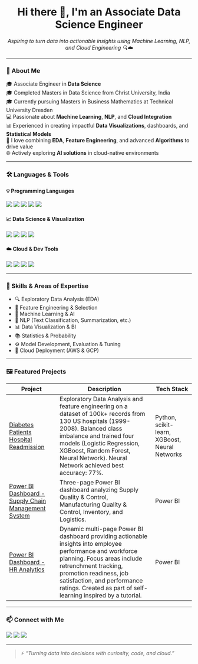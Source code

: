 

<h1 align="center">Hi there 👋, I'm an Associate Data Science Engineer</h1>

<p align="center">
  <i>Aspiring to turn data into actionable insights using Machine Learning, NLP, and Cloud Engineering 🔍☁️</i>
</p>

---

### 🧠 About Me

🎓 Associate Engineer in **Data Science**  
🎓 Completed Masters in Data Science from Christ University, India  
🎓 Currently pursuing Masters in Business Mathematics at Technical University Dresden  
💻 Passionate about **Machine Learning**, **NLP**, and **Cloud Integration**  
📊 Experienced in creating impactful **Data Visualizations**, dashboards, and **Statistical Models**  
📍 I love combining **EDA**, **Feature Engineering**, and advanced **Algorithms** to drive value  
🌐 Actively exploring **AI solutions** in cloud-native environments  

---

### 🛠️ Languages & Tools

#### 💡 Programming Languages
<p align="left">
  <img src="https://img.shields.io/badge/Python-3670A0?style=for-the-badge&logo=python&logoColor=ffdd54" />
  <img src="https://img.shields.io/badge/R-276DC3?style=for-the-badge&logo=r&logoColor=white" />
  <img src="https://img.shields.io/badge/SQL-3776AB?style=for-the-badge&logo=mysql&logoColor=white" />
  <img src="https://img.shields.io/badge/Java-ED8B00?style=for-the-badge&logo=java&logoColor=white" />
  <img src="https://img.shields.io/badge/C++-00599C?style=for-the-badge&logo=cplusplus&logoColor=white" />
</p>

#### 📈 Data Science & Visualization
<p align="left">
  <img src="https://img.shields.io/badge/Power%20BI-F2C811?style=for-the-badge&logo=powerbi&logoColor=white" />
  <img src="https://img.shields.io/badge/Tableau-E97627?style=for-the-badge&logo=tableau&logoColor=white" />
  <img src="https://img.shields.io/badge/Jupyter-F37626?style=for-the-badge&logo=jupyter&logoColor=white" />
  <img src="https://img.shields.io/badge/Anaconda-44A833?style=for-the-badge&logo=anaconda&logoColor=white" />
</p>

#### ☁️ Cloud & Dev Tools
<p align="left">
  <img src="https://img.shields.io/badge/AWS-232F3E?style=for-the-badge&logo=amazonaws&logoColor=white" />
  <img src="https://img.shields.io/badge/GCP-4285F4?style=for-the-badge&logo=googlecloud&logoColor=white" />
  <img src="https://img.shields.io/badge/VS%20Code-007ACC?style=for-the-badge&logo=visualstudiocode&logoColor=white" />
  <img src="https://img.shields.io/badge/PyCharm-000000?style=for-the-badge&logo=pycharm&logoColor=white" />
</p>

---

### 🧠 Skills & Areas of Expertise

- 🔍 Exploratory Data Analysis (EDA)
- 🔢 Feature Engineering & Selection
- 🤖 Machine Learning & AI
- 🧾 NLP (Text Classification, Summarization, etc.)
- 📊 Data Visualization & BI
- 📚 Statistics & Probability
- ⚙️ Model Development, Evaluation & Tuning
- 🚀 Cloud Deployment (AWS & GCP)

---

### 🖼️ Featured Projects

| Project | Description | Tech Stack |
|--------|-------------|------------|
| [Diabetes Patients Hospital Readmission](https://github.com/yourusername/diabetes-readmission) | Exploratory Data Analysis and feature engineering on a dataset of 100k+ records from 130 US hospitals (1999-2008). Balanced class imbalance and trained four models (Logistic Regression, XGBoost, Random Forest, Neural Network). Neural Network achieved best accuracy: 77%. | Python, scikit-learn, XGBoost, Neural Networks |
| [Power BI Dashboard - Supply Chain Management System](https://github.com/yourusername/supply-chain-dashboard) | Three-page Power BI dashboard analyzing Supply Quality & Control, Manufacturing Quality & Control, Inventory, and Logistics. | Power BI |
| [Power BI Dashboard - HR Analytics](https://github.com/ShilpaThomas980/Power-BI-Dashboards) | Dynamic multi-page Power BI dashboard providing actionable insights into employee performance and workforce planning. Focus areas include retrenchment tracking, promotion readiness, job satisfaction, and performance ratings. Created as part of self-learning inspired by a tutorial. | Power BI |

---

### 📫 Connect with Me

<p align="left">
  <a href="mailto:shilpathomas234@gmail.com"><img src="https://img.shields.io/badge/email-D14836?style=for-the-badge&logo=gmail&logoColor=white" /></a>
  <a href="https://www.linkedin.com/in/shilpa-thomas-800sh/"><img src="https://img.shields.io/badge/linkedin-0A66C2?style=for-the-badge&logo=linkedin&logoColor=white" /></a>
  <a href="https://github.com/ShilpaThomas980"><img src="https://img.shields.io/badge/github-181717?style=for-the-badge&logo=github&logoColor=white" /></a>
</p>

---

> ⚡ _“Turning data into decisions with curiosity, code, and cloud.”_
